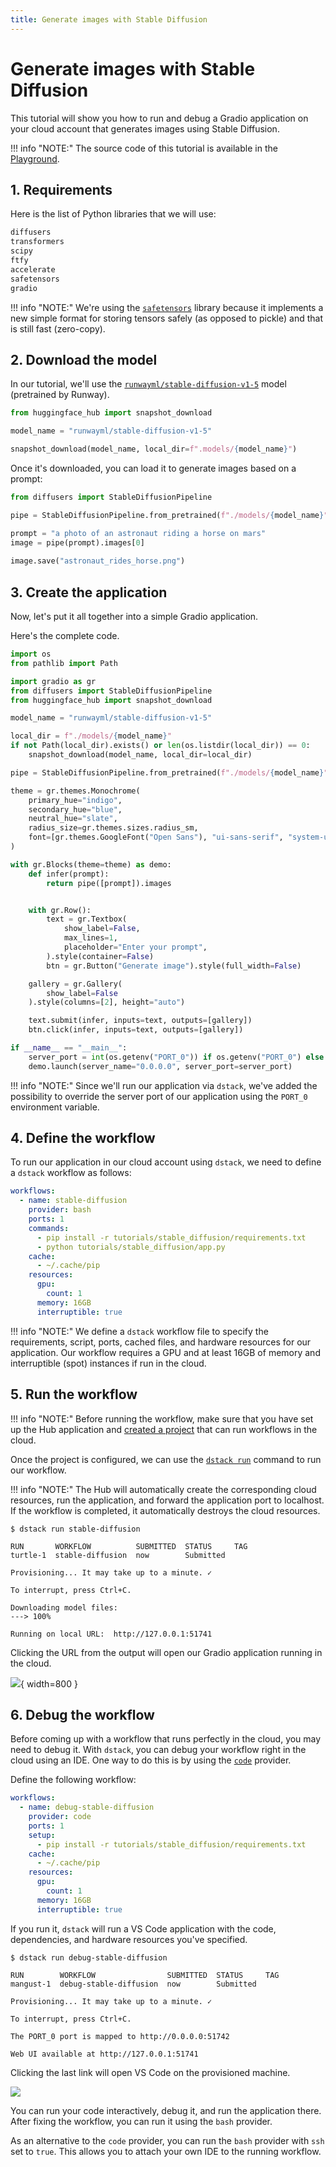 ```yaml
---
title: Generate images with Stable Diffusion
---
```


# Generate images with Stable Diffusion

This tutorial will show you how to run and debug a Gradio application on your cloud account that generates images using
Stable Diffusion.

!!! info "NOTE:"
    The source code of this tutorial is available in the <a href="https://github.com/dstackai/dstack-playground#readme" target="__blank">Playground</a>.

## 1. Requirements

Here is the list of Python libraries that we will use:

<div editor-title="tutorials/stable_diffusion/requirements.txt"> 

```txt
diffusers
transformers
scipy
ftfy
accelerate
safetensors
gradio
```

</div>

!!! info "NOTE:"
    We're using the [`safetensors`](https://github.com/huggingface/safetensors) library because it implements a new simple format for storing tensors safely (as opposed
    to pickle) and that is still fast (zero-copy).

## 2. Download the model

In our tutorial, we'll use the [`runwayml/stable-diffusion-v1-5`](https://huggingface.co/runwayml/stable-diffusion-v1-5) model (pretrained by Runway).

```python
from huggingface_hub import snapshot_download

model_name = "runwayml/stable-diffusion-v1-5"

snapshot_download(model_name, local_dir=f".models/{model_name}")
```

Once it's downloaded, you can load it to generate images based on a prompt:

```python
from diffusers import StableDiffusionPipeline

pipe = StableDiffusionPipeline.from_pretrained(f"./models/{model_name}", device_map="auto", local_files_only=True)

prompt = "a photo of an astronaut riding a horse on mars"
image = pipe(prompt).images[0]  
    
image.save("astronaut_rides_horse.png")
```

## 3. Create the application

Now, let's put it all together into a simple Gradio application.

Here's the complete code.

<div editor-title="tutorials/dolly/chat.py">

```python
import os
from pathlib import Path

import gradio as gr
from diffusers import StableDiffusionPipeline
from huggingface_hub import snapshot_download

model_name = "runwayml/stable-diffusion-v1-5"

local_dir = f"./models/{model_name}"
if not Path(local_dir).exists() or len(os.listdir(local_dir)) == 0:
    snapshot_download(model_name, local_dir=local_dir)

pipe = StableDiffusionPipeline.from_pretrained(f"./models/{model_name}", device_map="auto", local_files_only=True)

theme = gr.themes.Monochrome(
    primary_hue="indigo",
    secondary_hue="blue",
    neutral_hue="slate",
    radius_size=gr.themes.sizes.radius_sm,
    font=[gr.themes.GoogleFont("Open Sans"), "ui-sans-serif", "system-ui", "sans-serif"],
)

with gr.Blocks(theme=theme) as demo:
    def infer(prompt):
        return pipe([prompt]).images


    with gr.Row():
        text = gr.Textbox(
            show_label=False,
            max_lines=1,
            placeholder="Enter your prompt",
        ).style(container=False)
        btn = gr.Button("Generate image").style(full_width=False)

    gallery = gr.Gallery(
        show_label=False
    ).style(columns=[2], height="auto")

    text.submit(infer, inputs=text, outputs=[gallery])
    btn.click(infer, inputs=text, outputs=[gallery])

if __name__ == "__main__":
    server_port = int(os.getenv("PORT_0")) if os.getenv("PORT_0") else None
    demo.launch(server_name="0.0.0.0", server_port=server_port)
```

</div>

!!! info "NOTE:"
    Since we'll run our application via `dstack`, we've added the possibility to override the server port of our application
    using the `PORT_0` environment variable.

## 4. Define the workflow

To run our application in our cloud account using `dstack`, we need to define a `dstack` workflow as follows:

<div editor-title=".dstack/workflows/dolly.yaml"> 

```yaml
workflows:
  - name: stable-diffusion
    provider: bash
    ports: 1
    commands:
      - pip install -r tutorials/stable_diffusion/requirements.txt
      - python tutorials/stable_diffusion/app.py
    cache:
      - ~/.cache/pip
    resources:
      gpu:
        count: 1
      memory: 16GB
      interruptible: true
```

</div>

!!! info "NOTE:"
    We define a `dstack` workflow file to specify the requirements, script, ports, cached files, and hardware resources for
    our application. Our workflow requires a GPU and at least 16GB of memory and interruptible (spot) instances if
    run in the cloud. 

## 5. Run the workflow

!!! info "NOTE:"
    Before running the workflow, make sure that you have set up the Hub application and
    [created a project](../docs/quick-start.md#create-a-hub-project) that can run workflows in the cloud.

Once the project is configured, we can use the [`dstack run`](../docs/reference/cli/run.md) command to
run our workflow.

!!! info "NOTE:"
    The Hub will automatically create the corresponding cloud resources, run the application, and forward the application
    port to localhost. If the workflow is completed, it automatically destroys the cloud resources.

<div class="termy">

```shell
$ dstack run stable-diffusion

RUN       WORKFLOW          SUBMITTED  STATUS     TAG
turtle-1  stable-diffusion  now        Submitted     

Provisioning... It may take up to a minute. ✓

To interrupt, press Ctrl+C.

Downloading model files: 
---> 100%

Running on local URL:  http://127.0.0.1:51741
```

</div>

Clicking the URL from the output will open our Gradio application running in the cloud. 

![](../assets/images/dstack-stable-diffusion.png){ width=800 }

## 6. Debug the workflow

Before coming up with a workflow that runs perfectly in the cloud, you may need to debug it. With `dstack`, you can debug
your workflow right in the cloud using an IDE. One way to do this is by using
the [`code`](../docs/reference/providers/code.md) provider.

Define the following workflow:

<div editor-title=".dstack/workflows/dolly.yaml"> 

```yaml
workflows:
  - name: debug-stable-diffusion
    provider: code
    ports: 1
    setup:
      - pip install -r tutorials/stable_diffusion/requirements.txt
    cache:
      - ~/.cache/pip
    resources:
      gpu:
        count: 1
      memory: 16GB
      interruptible: true
```

</div>

If you run it, `dstack` will run a VS Code application with the code, dependencies, and hardware resources
you've specified.

<div class="termy">

```shell
$ dstack run debug-stable-diffusion

RUN        WORKFLOW                SUBMITTED  STATUS     TAG
mangust-1  debug-stable-diffusion  now        Submitted     

Provisioning... It may take up to a minute. ✓

To interrupt, press Ctrl+C.

The PORT_0 port is mapped to http://0.0.0.0:51742

Web UI available at http://127.0.0.1:51741
```

</div>

Clicking the last link will open VS Code on the provisioned machine.

![](../assets/images/dstack-stable-diffusion-code.png)

You can run your code interactively, debug it, and run the application there.
After fixing the workflow, you can run it using the `bash` provider.

As an alternative to the `code` provider, you can run the `bash` provider with `ssh` set to `true`. This allows you to attach
your own IDE to the running workflow.
